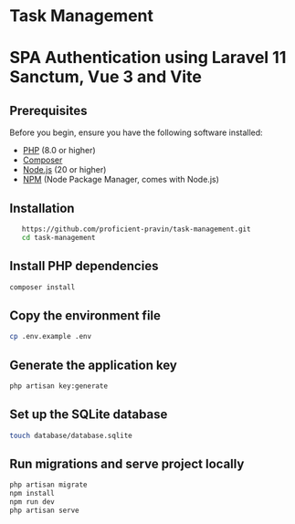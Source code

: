 # Task Management
# SPA Authentication using Laravel 11 Sanctum, Vue 3 and Vite
## Prerequisites

Before you begin, ensure you have the following software installed:

- [PHP](https://www.php.net/downloads) (8.0 or higher)
- [Composer](https://getcomposer.org/download/)
- [Node.js](https://nodejs.org/) (20 or higher)
- [NPM](https://www.npmjs.com/get-npm) (Node Package Manager, comes with Node.js)

## Installation

```bash
   https://github.com/proficient-pravin/task-management.git
   cd task-management
```

## Install PHP dependencies
```bash
composer install
```

## Copy the environment file

```bash
cp .env.example .env
```
## Generate the application key
```bash
php artisan key:generate
```
## Set up the SQLite database
```bash
touch database/database.sqlite
```
## Run migrations and serve project locally

```bash
php artisan migrate
npm install
npm run dev
php artisan serve
```
